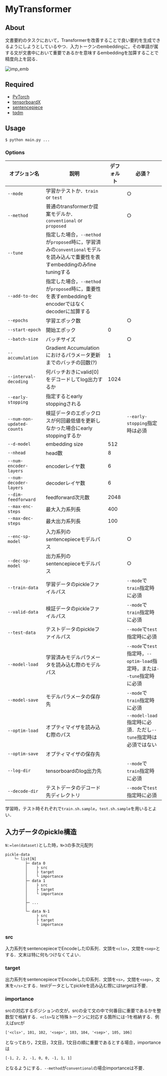 # MyTransformer
## About
文書要約のタスクにおいて，Transformerを改善することで良い要約を生成できるようにしようとしているやつ．入力トークンのembeddingに，その単語が属する文が文書中において重要であるかを意味するembeddingを加算することで精度向上を図る．

![imp_emb](https://user-images.githubusercontent.com/39112867/110201196-3216f100-7ea5-11eb-980f-78af3ef87e5d.png)

## Required
- [PyTorch](https://pytorch.org/)
- [tensorboardX](https://github.com/lanpa/tensorboardX)
- [sentencepiece](https://github.com/google/sentencepiece)
- [tqdm](https://github.com/tqdm/tqdm)

## Usage
```
$ python main.py ...
```

### Options
| オプション名               | 説明                                                                           | デフォルト | 必須？                                                   |
| -------------------------- | ------------------------------------------------------------------------------ | ---------- | -------------------------------------------------------- |
| `--mode`                   | 学習かテストか．`train` or `test`                                              |            | ○                                                       |
| `--method`                 | 普通のtransformerか提案モデルか．`conventional` or `proposed`                  |            | ○                                                       |
| `--tune`   | 指定した場合，`--method`が`proposed`時に，学習済みの`conventional`モデルを読み込んで重要性を表すembeddingのみfine tuningする  |   |   |
| `--add-to-dec` | 指定した場合，`--method`が`proposed`時に，重要性を表すembeddingをencoderではなくdecoderに加算する | | |
| `--epochs`                 | 学習エポック数                                                                 |            | ○                                                       |
| `--start-epoch`            | 開始エポック                                                                   | 0          |                                                          |
| `--batch-size`             | バッチサイズ                                                                   |            | ○                                                       |
| `--accumulation`           | Gradient Accumulationにおけるパラメータ更新までのバッチの回数(?)               | 1          |                                                          |
| `--interval-decoding`      | 何バッチおきにvalid[0]をデコードしてlog出力するか                              | 1024       |                                                          |
| `--early-stopping`         | 指定するとearly stoppingされる                                                 |            |                                                          |
| `--num-non-updated-counts` | 検証データのエポックロスが何回最低値を更新しなかった場合にearly stoppingするか |            | `--early-stopping`指定時は必須                           |
| `--d-model`                | embedding size                                                                 | 512        |                                                          |
| `--nhead`                  | head数                                                                         | 8          |                                                          |
| `--num-encoder-layers`     | encoderレイヤ数                                                                | 6          |                                                          |
| `--num-decoder-layers`     | decoderレイヤ数                                                                | 6          |                                                          |
| `--dim-feedforward`        | feedforward次元数                                                              | 2048       |                                                          |
| `--max-enc-steps`          | 最大入力系列長                                                                 | 400        |                                                          |
| `--max-dec-steps`          | 最大出力系列長                                                                 | 100        |                                                          |
| `--enc-sp-model`           | 入力系列のsentencepieceモデルパス                                              |            | ○                                                       |
| `--dec-sp-model`           | 出力系列のsentencepieceモデルパス                                              |            | ○                                                       |
| `--train-data`             | 学習データのpickleファイルパス                                                 |            | `--mode`で`train`指定時に必須                            |
| `--valid-data`             | 検証データのpickleファイルパス                                                 |            | `--mode`で`train`指定時に必須                            |
| `--test-data`              | テストデータのpickleファイルパス                                               |            | `--mode`で`test`指定時に必須                             |
| `--model-load`             | 学習済みモデルパラメータを読み込む際のモデルパス                               |            | `--mode`で`test`指定時，`--optim-load`指定時，または`--tune`指定時に必須 |
| `--model-save`             | モデルパラメータの保存先                                                       |            | `--mode`で`train`指定時に必須                            |
| `--optim-load`             | オプティマイザを読み込む際のパス                                               |            | `--model-load`指定時に必須．ただし`--tune`指定時は必須ではない                               |
| `--optim-save`             | オプティマイザの保存先                                                         |            |                                                          |
| `--log-dir`                | tensorboardのlog出力先                                                         |            | `--mode`で`train`指定時に必須                            |
| `--decode-dir`             | テストデータのデコード先ディレクトリ                                           |            | `--mode`で`test`指定時に必須                             |

学習時，テスト時それぞれで`train.sh.sample`，`test.sh.sample`を用いるとよい．

## 入力データのpickle構造
`N:=len(dataset)`とした時，`N×3`の多次元配列
```
pickle-data
    └─ list[N]
         ├─ data 0
         │    ├ src
         │    ├ target
         │    └ importance
         ├─ data 1
         │    ├ src
         │    ├ target
         │    └ importance
         │
         ├─ ...
         │
         └─ data N-1
              ├ src
              ├ target
              └ importance
```

### src
入力系列をsentencepieceでEncodeしたID系列．文頭を`<cls>`，文間を`<sep>`とする．文末は特に何もつけなくてよい．

### target
出力系列をsentencepieceでEncodeしたID系列．文頭を`<s>`，文間を`<sep>`，文末を`</s>`とする．testデータとしてpickleを読み込む際にはtargetは不要．

### importance
srcの対応するポジションの文が，srcの全て文の中で何番目に重要であるかを整数型で格納する．`<cls>`など特殊トークンに対応する箇所には-1を格納する．例えばsrcが
```
['<cls>', 101, 102, '<sep>', 103, 104, '<sep>', 105, 106]
```
となっており，2文目，3文目，1文目の順に重要であるとする場合，importanceは
```
[-1, 2, 2, -1, 0, 0, -1, 1, 1]
```
となるようにする．`--method`が`conventional`の場合importanceは不要．
